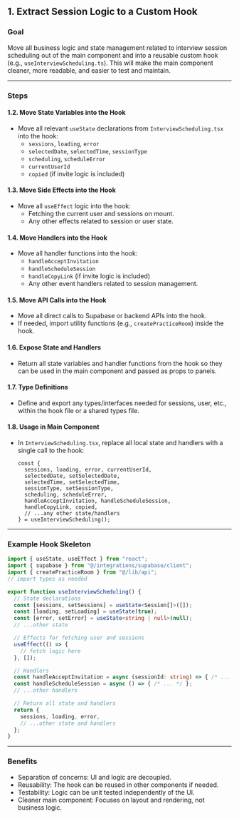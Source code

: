## 1. Extract Session Logic to a Custom Hook

### Goal
Move all business logic and state management related to interview session scheduling out of the main component and into a reusable custom hook (e.g., `useInterviewScheduling.ts`). This will make the main component cleaner, more readable, and easier to test and maintain.

---

### Steps


#### 1.2. Move State Variables into the Hook 
- Move all relevant `useState` declarations from `InterviewScheduling.tsx` into the hook:
  - `sessions`, `loading`, `error`
  - `selectedDate`, `selectedTime`, `sessionType`
  - `scheduling`, `scheduleError`
  - `currentUserId`
  - `copied` (if invite logic is included)

#### 1.3. Move Side Effects into the Hook
- Move all `useEffect` logic into the hook:
  - Fetching the current user and sessions on mount.
  - Any other effects related to session or user state.

#### 1.4. Move Handlers into the Hook
- Move all handler functions into the hook:
  - `handleAcceptInvitation`
  - `handleScheduleSession`
  - `handleCopyLink` (if invite logic is included)
  - Any other event handlers related to session management.

#### 1.5. Move API Calls into the Hook
- Move all direct calls to Supabase or backend APIs into the hook.
- If needed, import utility functions (e.g., `createPracticeRoom`) inside the hook.

#### 1.6. Expose State and Handlers
- Return all state variables and handler functions from the hook so they can be used in the main component and passed as props to panels.

#### 1.7. Type Definitions
- Define and export any types/interfaces needed for sessions, user, etc., within the hook file or a shared types file.

#### 1.8. Usage in Main Component
- In `InterviewScheduling.tsx`, replace all local state and handlers with a single call to the hook:
  ```tsx
  const {
    sessions, loading, error, currentUserId,
    selectedDate, setSelectedDate,
    selectedTime, setSelectedTime,
    sessionType, setSessionType,
    scheduling, scheduleError,
    handleAcceptInvitation, handleScheduleSession,
    handleCopyLink, copied,
    // ...any other state/handlers
  } = useInterviewScheduling();
  ```

---

### Example Hook Skeleton

```ts
import { useState, useEffect } from "react";
import { supabase } from "@/integrations/supabase/client";
import { createPracticeRoom } from "@/lib/api";
// import types as needed

export function useInterviewScheduling() {
  // State declarations
  const [sessions, setSessions] = useState<Session[]>([]);
  const [loading, setLoading] = useState(true);
  const [error, setError] = useState<string | null>(null);
  // ...other state

  // Effects for fetching user and sessions
  useEffect(() => {
    // fetch logic here
  }, []);

  // Handlers
  const handleAcceptInvitation = async (sessionId: string) => { /* ... */ };
  const handleScheduleSession = async () => { /* ... */ };
  // ...other handlers

  // Return all state and handlers
  return {
    sessions, loading, error,
    // ...other state and handlers
  };
}
```

---

### Benefits
- Separation of concerns: UI and logic are decoupled.
- Reusability: The hook can be reused in other components if needed.
- Testability: Logic can be unit tested independently of the UI.
- Cleaner main component: Focuses on layout and rendering, not business logic.